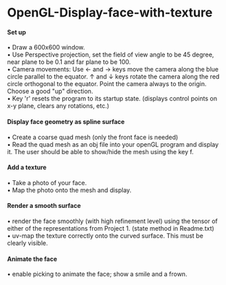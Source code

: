 # OpenGL-Display-face-with-texture

#### Set up  
•	 Draw a 600x600 window.  
•	 Use Perspective projection, set the field of view angle to be 45 degree, near plane to be 0.1 and far plane to be 100.  
•	 Camera movements: Use ← and → keys move the camera along the blue circle parallel to the equator. ↑ and ↓ keys rotate the camera along the red circle orthogonal to the equator. Point the camera always to the origin. Choose a good "up" direction.  
•	 Key 'r' resets the program to its startup state. (displays control points on x-y plane, clears any rotations, etc.)  
#### Display face geometry as spline surface  
•	 Create a coarse quad mesh (only the front face is needed)  
•	 Read the quad mesh as an obj file into your openGL program and display it. The user should be able to show/hide the mesh using the key f.  
#### Add a texture  
•	 Take a photo of your face.  
•	 Map the photo onto the mesh and display.  
#### Render a smooth surface  
•	 render the face smoothly (with high refinement level) using the tensor of either of the representations from Project 1. (state method in Readme.txt)  
•	 uv-map the texture correctly onto the curved surface. This must be clearly visible.  
#### Animate the face  
•	 enable picking to animate the face; show a smile and a frown.  
